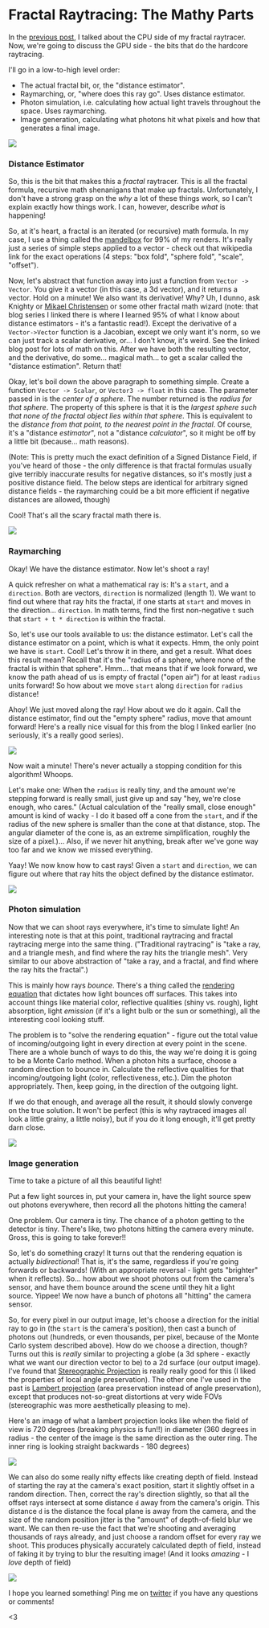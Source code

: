 Fractal Raytracing: The Mathy Parts
===

In the [previous post](fractal-raytracer.html), I talked about the CPU side of my fractal raytracer. Now, we're going to discuss the GPU side - the bits that do the hardcore raytracing.

I'll go in a low-to-high level order:

* The actual fractal bit, or, the "distance estimator".
* Raymarching, or, "where does this ray go". Uses distance estimator.
* Photon simulation, i.e. calculating how actual light travels throughout the space. Uses raymarching.
* Image generation, calculating what photons hit what pixels and how that generates a final image.

[![](/image/2017-11-04_16-28-24.rail.png)](/fractals/2017-11-04_16-28-24.rail.png)

### Distance Estimator

So, this is the bit that makes this a *fractal* raytracer. This is all the fractal formula, recursive math shenanigans that make up fractals. Unfortunately, I don't have a strong grasp on the *why* a lot of these things work, so I can't explain exactly how things work. I can, however, describe *what* is happening!

So, at it's heart, a fractal is an iterated (or recursive) math formula. In my case, I use a thing called the [mandelbox](https://en.wikipedia.org/wiki/Mandelbox) for 99% of my renders. It's really just a series of simple steps applied to a vector - check out that wikipedia link for the exact operations (4 steps: "box fold", "sphere fold", "scale", "offset").

Now, let's abstract that function away into just a function from `Vector -> Vector`. You give it a vector (in this case, a 3d vector), and it returns a vector. Hold on a minute! We also want its derivative! Why? Uh, I dunno, ask Knighty or [Mikael Christensen](http://blog.hvidtfeldts.net/index.php/2011/09/distance-estimated-3d-fractals-v-the-mandelbulb-different-de-approximations/) or some other fractal math wizard (note: that blog series I linked there is where I learned 95% of what I know about distance estimators - it's a fantastic read!). Except the derivative of a `Vector->Vector` function is a Jacobian, except we only want it's norm, so we can just track a scalar derivative, or... I don't know, it's weird. See the linked blog post for lots of math on this. After we have both the resulting vector, and the derivative, do some... magical math... to get a scalar called the "distance estimation". Return that!

Okay, let's boil down the above paragraph to something simple. Create a function `Vector -> Scalar`, or `Vector3 -> float` in this case. The parameter passed in is the *center of a sphere*. The number returned is the *radius for that sphere*. The property of this sphere is that it is the *largest sphere such that none of the fractal object lies within that sphere*. This is equivalent to the *distance from that point, to the nearest point in the fractal*. Of course, it's a "distance *estimator*", not a "distance *calculator*", so it might be off by a little bit (because... math reasons).

(Note: This is pretty much the exact definition of a Signed Distance Field, if you've heard of those - the only difference is that fractal formulas usually give terribly inaccurate results for negative distances, so it's mostly just a positive distance field. The below steps are identical for arbitrary signed distance fields - the raymarching could be a bit more efficient if negative distances are allowed, though)

Cool! That's all the scary fractal math there is.

[![](/image/2017-08-18_10-05-16.flight.png)](/fractals/2017-08-18_10-05-16.flight.png)

### Raymarching

Okay! We have the distance estimator. Now let's shoot a ray!

A quick refresher on what a mathematical ray is: It's a `start`, and a `direction`. Both are vectors, `direction` is normalized (length 1). We want to find out where that ray hits the fractal, if one starts at `start` and moves in the direction... `direction`. In math terms, find the first non-negative `t` such that `start + t * direction` is within the fractal.

So, let's use our tools available to us: the distance estimator. Let's call the distance estimator on a point, which is what it expects. Hmm, the only point we have is `start`. Cool! Let's throw it in there, and get a result. What does this result mean? Recall that it's the "radius of a sphere, where none of the fractal is within that sphere". Hmm... that means that if we look forward, we know the path ahead of us is empty of fractal ("open air") for at least `radius` units forward! So how about we move `start` along `direction` for `radius` distance!

Ahoy! We just moved along the ray! How about we do it again. Call the distance estimator, find out the "empty sphere" radius, move that amount forward! Here's a really nice visual for this from the blog I linked earlier (no seriously, it's a really good series).

![](http://blog.hvidtfeldts.net/media/ray.png)

Now wait a minute! There's never actually a stopping condition for this algorithm! Whoops.

Let's make one: When the `radius` is really tiny, and the amount we're stepping forward is really small, just give up and say "hey, we're close enough, who cares." (Actual calculation of the "really small, close enough" amount is kind of wacky - I do it based off a cone from the `start`, and if the radius of the new sphere is smaller than the cone at that distance, stop. The angular diameter of the cone is, as an extreme simplification, roughly the size of a pixel.)... Also, if we never hit anything, break after we've gone way too far and we know we missed everything.

Yaay! We now know how to cast rays! Given a `start` and `direction`, we can figure out where that ray hits the object defined by the distance estimator.

[![](/image/2017-08-18_10-05-15.bridge.png)](/fractals/2017-08-18_10-05-15.bridge.png)

### Photon simulation

Now that we can shoot rays everywhere, it's time to simulate light! An interesting note is that at this point, traditional raytracing and fractal raytracing merge into the same thing. ("Traditional raytracing" is "take a ray, and a triangle mesh, and find where the ray hits the triangle mesh". Very similar to our above abstraction of "take a ray, and a fractal, and find where the ray hits the fractal".)

This is mainly how rays *bounce*. There's a thing called the [rendering equation](https://en.wikipedia.org/wiki/Rendering_equation) that dictates how light bounces off surfaces. This takes into account things like material color, reflective qualities (shiny vs. rough), light absorption, light *emission* (if it's a light bulb or the sun or something), all the interesting cool looking stuff.

The problem is to "solve the rendering equation" - figure out the total value of incoming/outgoing light in every direction at every point in the scene. There are a whole bunch of ways to do this, the way we're doing it is going to be a Monte Carlo method. When a photon hits a surface, choose a random direction to bounce in. Calculate the reflective qualities for that incoming/outgoing light (color, reflectiveness, etc.). Dim the photon appropriately. Then, keep going, in the direction of the outgoing light.

If we do that enough, and average all the result, it should slowly converge on the true solution. It won't be perfect (this is why raytraced images all look a little grainy, a little noisy), but if you do it long enough, it'll get pretty darn close.

[![](/image/2017-08-18_10-05-16.energy.png)](/fractals/2017-08-18_10-05-16.energy.png)

### Image generation

Time to take a picture of all this beautiful light!

Put a few light sources in, put your camera in, have the light source spew out photons everywhere, then record all the photons hitting the camera!

One problem. Our camera is tiny. The chance of a photon getting to the detector is tiny. There's like, two photons hitting the camera every minute. Gross, this is going to take forever!!

So, let's do something crazy! It turns out that the rendering equation is actually *bidirectional*! That is, it's the same, regardless if you're going forwards or backwards! (With an appropriate reversal - light gets "brighter" when it reflects). So... how about we shoot photons out from the camera's sensor, and have them bounce around the scene until they hit a light source. Yippee! We now have a bunch of photons all "hitting" the camera sensor.

So, for every pixel in our output image, let's choose a direction for the initial ray to go in (the `start` is the camera's position), then cast a bunch of photons out (hundreds, or even thousands, per pixel, because of the Monte Carlo system described above). How do we choose a direction, though? Turns out this is *really* similar to projecting a globe (a 3d sphere - exactly what we want our direction vector to be) to a 2d surface (our output image). I've found that [Stereographic Projection](https://en.wikipedia.org/wiki/Stereographic_projection) is really really good for this (I liked the properties of local angle preservation). The other one I've used in the past is [Lambert projection](https://en.wikipedia.org/wiki/Lambert_azimuthal_equal-area_projection) (area preservation instead of angle preservation), except that produces not-so-great distortions at very wide FOVs (stereographic was more aesthetically pleasing to me).

Here's an image of what a lambert projection looks like when the field of view is 720 degrees (breaking physics is fun!!) in diameter (360 degrees in radius - the center of the image is the same direction as the outer ring. The inner ring is looking straight backwards - 180 degrees)

[![](/image/2017-08-18_10-05-19.iris.png)](/fractals/2017-08-18_10-05-19.iris.png)

We can also do some really nifty effects like creating depth of field. Instead of starting the ray at the camera's exact position, start it slightly offset in a random direction. Then, correct the ray's direction slightly, so that all the offset rays intersect at some distance `d` away from the camera's origin. This distance `d` is the distance the focal plane is away from the camera, and the size of the random position jitter is the "amount" of depth-of-field blur we want. We can then re-use the fact that we're shooting and averaging thousands of rays already, and just choose a random offset for every ray we shoot. This produces physically accurately calculated depth of field, instead of faking it by trying to blur the resulting image! (And it looks *amazing* - I *love* depth of field)

[![](/image/2017-08-18_10-05-20.platforms.png)](/fractals/2017-08-18_10-05-20.platforms.png)

I hope you learned something! Ping me on [twitter](https://twitter.com/khyperia) if you have any questions or comments!

<3
